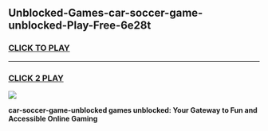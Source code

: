
## Unblocked-Games-car-soccer-game-unblocked-Play-Free-6e28t
<h3>
<a href="https://premium76.site?title=car-soccer-game-unblocked&ref=18A1">CLICK TO PLAY</a></h3>
<hr>

<h3>
<a href="https://premium76.site?title=car-soccer-game-unblocked&ref=18A1">CLICK 2 PLAY</a>
  
</h3>

<a href="https://premium76.site?title=car-soccer-game-unblocked&ref=18A1"><img src="https://clearcache.store/games.png"></a>


**car-soccer-game-unblocked games unblocked: Your Gateway to Fun and Accessible Online Gaming**

